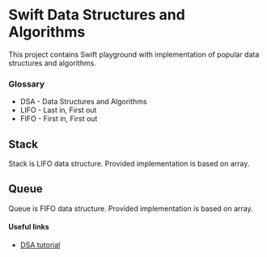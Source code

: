 # Swift Data Structures and Algorithms

This project contains Swift playground with implementation of popular data structures and algorithms.

### Glossary

- DSA - Data Structures and Algorithms
- LIFO - Last in, First out
- FIFO - First in, First out

## Stack

Stack is LIFO data structure. Provided implementation is based on array.

## Queue

Queue is FIFO data structure. Provided implementation is based on array.

#### Useful links

- [DSA tutorial](https://www.programiz.com/dsa)
